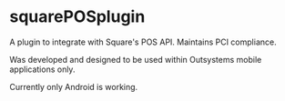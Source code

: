 # squarePOSplugin
A plugin to integrate with Square's POS API. Maintains PCI compliance.


Was developed and designed to be used within Outsystems mobile applications only.

Currently only Android is working.
